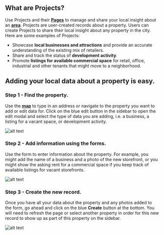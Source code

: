 ## What are Projects?

Use Projects and their [**Pages**](https://www.citiesense.com/projects/3287 "example of a project page") to manage and share your local insight about an [**area**](https://www.citiesense.com/docs/pages/02-Areas.md).
Projects are user-created records about a property. Users can create Projects to share their local insight about any property in the city. 
Here are some examples of Projects:
- Showcase **local businesses and attractions** and provide an accurate understanding of the existing mix of retailers. 
- Share and track the status of **development activity**.
- Promote **listings for available commercial space** for retail, office, industrial and other tenants that might move to a neighborhood.

## Adding your local data about a property is easy.

### Step 1 - Find the property.
Use the [**map**](https://www.citiesense.com/cities/new-york-city "City Map") to type in an address or navigate to the property you want to add or edit data for. Click on the blue edit button in the sidebar to open the edit modal and select the type of data you are adding, i.e. a business, a listing for a vacant space, or development activity. 

![alt text](https://gifyu.com/images/ezgif.com-video-to-gif54a89e.gif "Find the property you want to manage, and click the edit button.")

### Step 2 - Add information using the forms.
Use the form to enter information about the property. For example, you might add the name of a business and a photo of the new storefront, or you might show the asking rent for a commercial space if you keep track of available listings for vacant storefronts.

![alt text](https://gifyu.com/images/ezgif.com-video-to-gif6f4e17.gif "Fill out the form to add your local data.")

### Step 3 - Create the new record.
Once you have all your data about the property and any photos added to the form, go ahead and click on the blue **Create** button at the bottom. You will need to refresh the page or select another property in order for this new record to show up as part of this property on the sidebar.

![alt text](https://gifyu.com/images/ezgif.com-video-to-gif73b738.gif "Refresh the page to see your new record.")
